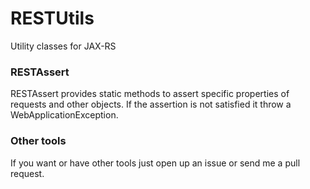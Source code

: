 RESTUtils
=========

Utility classes for JAX-RS

### RESTAssert

RESTAssert provides static methods to assert specific properties of requests and other objects.
If the assertion is not satisfied it throw a WebApplicationException.

### Other tools

If you want or have other tools just open up an issue or send me a pull request.
